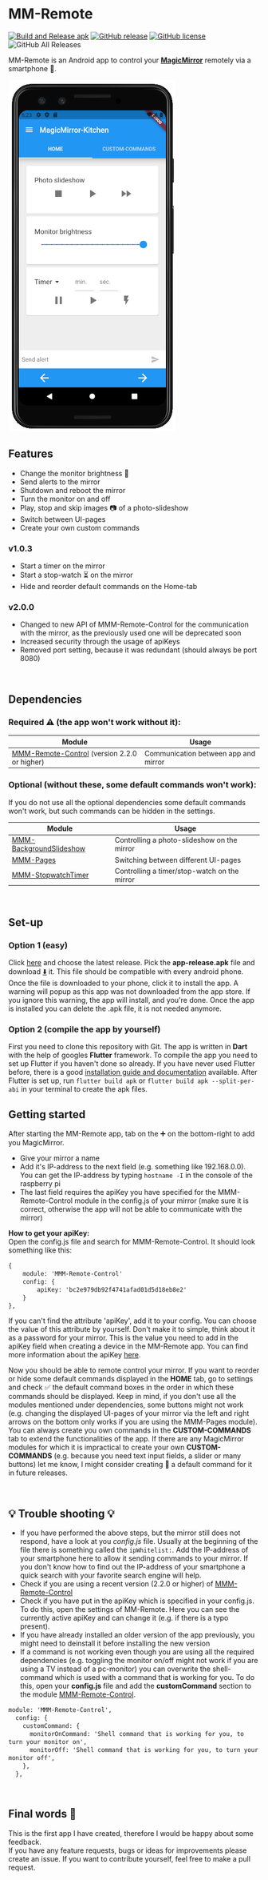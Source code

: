 # MM-Remote 
[![Build and Release apk](https://github.com/Klettner/MM-Remote/workflows/Build%20and%20Release%20apk/badge.svg)](https://GitHub.com/Klettner/MM-Remote/releases/)
[![GitHub release](https://img.shields.io/github/release/Klettner/MM-Remote)](https://GitHub.com/Klettner/MM-Remote/releases/)
[![GitHub license](https://img.shields.io/github/license/Klettner/MM-Remote)](https://github.com/Klettner/MM-Remote/blob/master/LICENSE)
![GitHub All Releases](https://img.shields.io/github/downloads/Klettner/MM-Remote/total)
  
MM-Remote is an Android app to control your [**MagicMirror**](https://magicmirror.builders/) remotely via a smartphone :iphone:.  
  
![](assets/currentDeviceHomeTab.png)
  
## Features ##
  * Change the monitor brightness :high_brightness:    
  * Send alerts to the mirror  
  * Shutdown and reboot the mirror  
  * Turn the monitor on and off  
  * Play, stop and skip images :camera: of a photo-slideshow
  * Switch between UI-pages  
  * Create your own custom commands  
    
### v1.0.3 ###
  * Start a timer on the mirror
  * Start a stop-watch :hourglass_flowing_sand: on the mirror
  * Hide and reorder default commands on the Home-tab  

### v2.0.0 ###
  * Changed to new API of MMM-Remote-Control for the communication with the mirror, as the previously used one will be deprecated soon
  * Increased security through the usage of apiKeys
  * Removed port setting, because it was redundant (should always be port 8080)
  
&nbsp;
## Dependencies ##
  
### Required :warning: (the app won't work without it): ###
| Module | Usage |
| ------ |------ |
| [MMM-Remote-Control](https://github.com/Jopyth/MMM-Remote-Control) (version 2.2.0 or higher)| Communication between app and mirror |
    
### Optional (without these, some default commands won't work): ###
If you do not use all the optional dependencies some default commands won't work, but such commands can be hidden in the settings.  

| Module | Usage |  
| ------ |------ |  
| [MMM-BackgroundSlideshow](https://github.com/darickc/MMM-BackgroundSlideshow) | Controlling a photo-slideshow on the mirror |  
| [MMM-Pages](https://github.com/edward-shen/MMM-pages) | Switching between different UI-pages |  
| [MMM-StopwatchTimer](https://github.com/klettner/MMM-StopwatchTimer) | Controlling a timer/stop-watch on the mirror |  
  
&nbsp;
## Set-up ##
### Option 1 (easy) ###
Click [here](https://github.com/Klettner/MM-Remote/releases) and choose the latest release. Pick the **app-release.apk** file and download [:arrow_down:](https://github.com/Klettner/MM-Remote/releases) it. This file should be compatible with every android phone. Once the file is downloaded to your phone, click it to install the app. A warning will popup as this app was not downloaded from the app store. If you ignore this warning, the app will install, and you're done. 
Once the app is installed you can delete the .apk file, it is not needed anymore.  

### Option 2 (compile the app by yourself) ###
First you need to clone this repository with Git. The app is written in **Dart** with the help of googles **Flutter** framework. To compile the app you need to set up Flutter if you haven't done so already. If you have never used Flutter before, there is a good [installation guide and documentation](https://flutter.dev/docs/get-started/install) available. After Flutter is set up, run ```flutter build apk``` or ```flutter build apk --split-per-abi``` in your terminal to create the apk files.

## Getting started ##
After starting the MM-Remote app, tab on the :heavy_plus_sign: on the bottom-right to add you MagicMirror. 
  - Give your mirror a name
  - Add it's IP-address to the next field (e.g. something like 192.168.0.0). You can get the IP-address by typing `hostname -I` in the console of the raspberry pi 
  - The last field requires the apiKey you have specified for the MMM-Remote-Control module in the config.js of your mirror (make sure it is correct, otherwise the app will not be able to communicate with the mirror)

**How to get your apiKey:**  
Open the config.js file and search for MMM-Remote-Control. It should look something like this:  
```
{
    module: 'MMM-Remote-Control'
    config: {
        apiKey: 'bc2e979db92f4741afad01d5d18eb8e2'
    }
},
```
If you can't find the attribute 'apiKey', add it to your config. You can choose the value of this attribute by yourself.
Don't make it to simple, think about it as a password for your mirror. This is the value you need to add in the apiKey 
field when creating a device in the MM-Remote app. You can find more information about the apiKey [here](https://github.com/Jopyth/MMM-Remote-Control/blob/master/API/README.md).

Now you should be able to remote control your mirror. If you want to reorder or hide some default commands displayed in
the **HOME** tab, go to settings and check :white_check_mark: the default command boxes in the order in which these commands 
should be displayed. Keep in mind, if you don't use all the modules mentioned under dependencies, some buttons might not
work (e.g. changing the displayed UI-pages of your mirror via the left and right arrows on the bottom only works if you 
are using the MMM-Pages module). You can always create you own commands in the **CUSTOM-COMMANDS** tab to extend the 
functionalities of the app. If there are any MagicMirror modules for which it is impractical to create your own **CUSTOM-COMMANDS** (e.g. because you need text input fields, a slider or many buttons) let me know, I might consider creating :wrench: a default command for it in future releases.  
   
&nbsp;
## :bulb: Trouble shooting :bulb: ##  
  - If you have performed the above steps, but the mirror still does not respond, have a look at you *config.js* file. Usually at the beginning of the file there is  something called the `ipWhitelist:`. Add the IP-address of your smartphone here to allow it sending commands to your mirror. If you don't know how to find out the IP-address of your smartphone a quick search with your favorite search engine will help.  
  - Check if you are using a recent version (2.2.0 or higher) of [MMM-Remote-Control](https://github.com/Jopyth/MMM-Remote-Control)
  - Check if you have put in the apiKey which is specified in your config.js. To do this, open the settings of MM-Remote. Here you can see the currently active apiKey and can change it (e.g. if there is a typo present).  
  - If you have already installed an older version of the app previously, you might need to deinstall it before installing the new version
  - If a command is not working even though you are using all the required dependencies (e.g. toggling the monitor on/off might not work if you are using a TV instead of a pc-monitor) you can overwrite the shell-command which is used with a command that is working for you. To do this, open your **config.js** file and add the **customCommand** section to the module [MMM-Remote-Control](https://github.com/Jopyth/MMM-Remote-Control).  
  ```
  module: 'MMM-Remote-Control',
    config: {
      customCommand: {
        monitorOnCommand: 'Shell command that is working for you, to turn your monitor on',
        monitorOff: 'Shell command that is working for you, to turn your monitor off',
      },
    },  
  ```

&nbsp;
## Final words :tada: ##
This is the first app I have created, therefore I would be happy about some feedback.  
If you have any feature requests, bugs or ideas for improvements please create an issue. 
If you want to contribute yourself, feel free to make a pull request.
